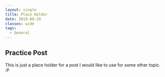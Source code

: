 ```yaml
---
layout: single
title: Place Holder
date: 2019-09-29
classes: wide
tags:
  - General
---
```


## Practice Post
This is just a place holder for a post I would like to use for some other topic. :P